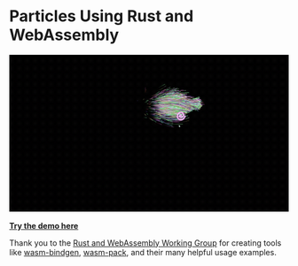 # Particles Using Rust and WebAssembly
![Particles GIF](./particles.gif)

[**Try the demo here**][particle-demo-url]

Thank you to the [Rust and WebAssembly Working Group](https://github.com/rustwasm/team) for creating tools like [wasm-bindgen](https://github.com/rustwasm/wasm-bindgen), [wasm-pack](https://github.com/rustwasm/wasm-pack), and their many helpful usage examples.


[particle-demo-url]: <https://austinclem1.github.io/demos/particles/index.html>

